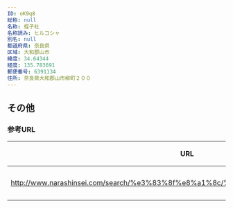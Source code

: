 ```yaml
---
ID: oK9q8
総称: null
名称: 蛭子社
名称読み: ヒルコシャ
別名: null
都道府県: 奈良県
区域: 大和郡山市
緯度: 34.64344
経度: 135.783691
郵便番号: 6391134
住所: 奈良県大和郡山市柳町２００
---
```


## その他

### 参考URL

| URL                                                                               | 説明   |
| --------------------------------------------------------------------------------- | ------ |
| http://www.narashinsei.com/search/%e3%83%8f%e8%a1%8c/%e8%9b%ad%e5%ad%90%e7%a4%be/ | 神社庁 |
